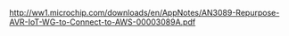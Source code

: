 http://ww1.microchip.com/downloads/en/AppNotes/AN3089-Repurpose-AVR-IoT-WG-to-Connect-to-AWS-00003089A.pdf